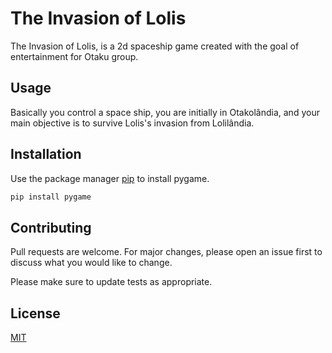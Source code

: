 # The Invasion of Lolis
The Invasion of Lolis, is a 2d spaceship game created with the goal of entertainment for Otaku group.

## Usage
Basically you control a space ship, you are initially in Otakolândia, and your main objective is to survive Lolis's invasion from Lolilândia.

## Installation
Use the package manager [pip](https://pip.pypa.io/en/stable/) to install pygame.

```bash
pip install pygame
```

## Contributing
Pull requests are welcome. For major changes, please open an issue first to discuss what you would like to change.

Please make sure to update tests as appropriate.

## License
[MIT](https://choosealicense.com/licenses/mit/)
